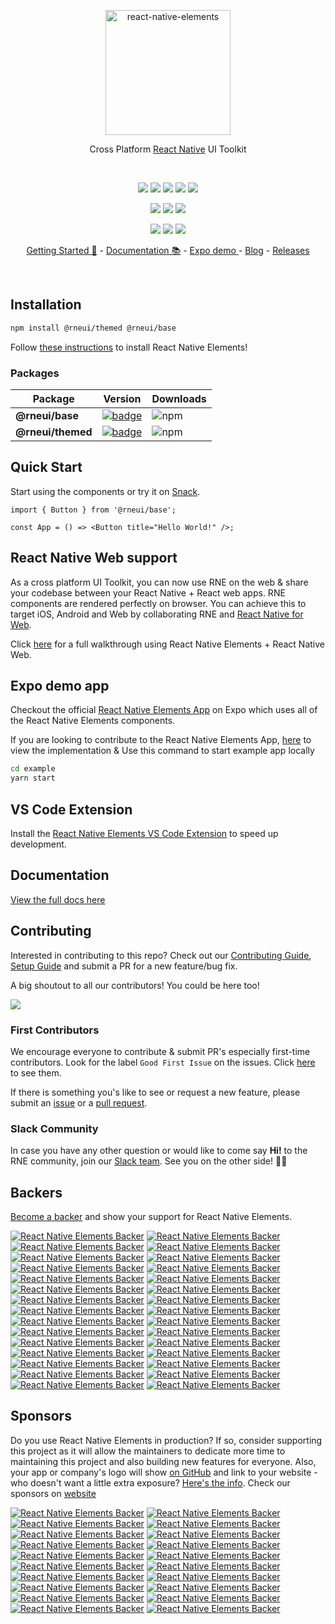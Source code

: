 <p align="center">
  <a href="https://reactnativeelements.com/">
    <img alt="react-native-elements" src="https://user-images.githubusercontent.com/5962998/65694309-a825f000-e043-11e9-8382-db0dba0851e3.png" width="200">
  </a>
</p>

<div align="center">

Cross Platform <a href="https://reactnative.dev">React Native</a> UI Toolkit

</div>

<br/>

<p align="center">
  <a href="https://opensource.org/licenses/MIT"><img src="https://img.shields.io/badge/license-MIT-blue.svg?style=flat-square&color=0089E3"></a>
  <a href="https://github.com/react-native-elements/react-native-elements"><img src="https://img.shields.io/github/stars/react-native-elements/react-native-elements?label=stars&logo&style=flat-square&color=0089E3"></a>
  <a href="https://github.com/react-native-elements/react-native-elements/actions/workflows/dist.yml"><img src="https://img.shields.io/github/workflow/status/react-native-elements/react-native-elements/Bleeding%20Edge%20version?style=flat-square"></a>
  <a href="https://github.com/prettier/prettier"><img src="https://img.shields.io/badge/styled_with-prettier-F7B93E.svg?style=flat-square"></a>
  <a href="https://codecov.io/gh/react-native-elements/react-native-elements"><img src="https://img.shields.io/codecov/c/gh/react-native-elements/react-native-elements?color=F01F7A&style=flat-square"></a>
</p>

<div align="center">
  <a href="https://twitter.com/rn_elements"><img src="https://img.shields.io/twitter/follow/rn_elements?style=flat-square&label=Twitter&logo=TWITTER&color=0089E3"></a>
  <a href="https://github.com/react-native-elements/react-native-elements/discussions"><img src="https://img.shields.io/github/discussions/react-native-elements/react-native-elements?label=Discussions&logo=github&style=flat-square"></a>
  <a href="https://react-native-elements-slack.herokuapp.com"><img src="https://img.shields.io/badge/Join-Slack-4A154B?style=flat-square&logo=slack&color=0089E3&"></a>

</div>

<p align="center">
  <a href="#backers"><img src="https://opencollective.com/react-native-elements/backers/badge.svg?style=flat-square&color=0089E3"></a>
  <a href="#sponsors"><img src="https://opencollective.com/react-native-elements/sponsors/badge.svg?style=flat-square&color=0089E3&logo=opencollective"></a>
  <a href="https://github.com/sponsors/react-native-elements"><img src="https://img.shields.io/github/sponsors/react-native-elements?label=Sponsor&logo=githubsponsors&style=flat-square"></a>
</p>

<div align="center">

<a href="https://reactnativeelements.com">Getting Started 🚀</a> - <a href="https://reactnativeelements.com/docs">Documentation 📚</a> - <a href="https://expo.dev/@rne_org/react-native-elements">Expo demo </a> - <a href="https://reactnativeelements.com/blog">Blog</a> - <a href="https://github.com/react-native-elements/react-native-elements/releases">Releases</a>

</div>

<br />

<!-- ![React Native Elements UI Toolkit](https://user-images.githubusercontent.com/55053424/161605524-61a88c0f-0eb6-4016-a124-aeac8c81df53.png) -->

## Installation

```bash
npm install @rneui/themed @rneui/base
```

Follow
[these instructions](https://reactnativeelements.com/docs/installation)
to install React Native Elements!

### Packages

| Package           | Version                                                                                                                          | Downloads                                                                    |
| ----------------- | -------------------------------------------------------------------------------------------------------------------------------- | ---------------------------------------------------------------------------- |
| **@rneui/base**   | [![badge](https://img.shields.io/npm/v/@rneui/base.svg?style=flat-square-square)](https://www.npmjs.com/package/@rneui/base)     | ![npm](https://img.shields.io/npm/dm/@rneui/base?style=flat-square-square)   |
| **@rneui/themed** | [![badge](https://img.shields.io/npm/v/@rneui/themed.svg?style=flat-square-square)](https://www.npmjs.com/package/@rneui/themed) | ![npm](https://img.shields.io/npm/dm/@rneui/themed?style=flat-square-square) |

## Quick Start

Start using the components or try it on
[Snack](https://snack.expo.dev/@arpitbhalla/react-native-elements).

```tsx
import { Button } from '@rneui/base';

const App = () => <Button title="Hello World!" />;
```

## React Native Web support

As a cross platform UI Toolkit, you can now use RNE on the web & share your codebase between your React Native + React web apps. RNE components are rendered perfectly on browser. You can achieve this to target iOS, Android and Web by collaborating RNE and [React Native for Web](https://github.com/necolas/react-native-web).

Click [here](https://reactnativeelements.com/blog/2018/12/13/react-native-web) for a full walkthrough using React Native Elements + React Native Web.

## Expo demo app

Checkout the official
[React Native Elements App](https://expo.dev/@rne_org/react-native-elements)
on Expo which uses all of the React Native Elements components.

If you are looking to contribute to the React Native Elements App,
[here](https://github.com/react-native-elements/react-native-elements/tree/next/example) to
view the implementation & Use this command to start example app locally

```bash
cd example
yarn start
```

## VS Code Extension

Install the [React Native Elements VS Code Extension](https://marketplace.visualstudio.com/items?itemName=rne.snippets) to speed up development.

## Documentation

[View the full docs here](https://reactnativeelements.com/docs)

## Contributing

Interested in contributing to this repo? Check out our
[Contributing Guide](https://reactnativeelements.com/docs/contributing), [Setup Guide](https://reactnativeelements.com/docs/contributing#setup)
and submit a PR for a new feature/bug fix.

A big shoutout to all our contributors! You could be here too!

<a href="https://github.com/react-native-elements/react-native-elements/graphs/contributors"><img src="https://opencollective.com/react-native-elements/contributors.svg?width=890&button=false" /></a>

### First Contributors

We encourage everyone to contribute & submit PR's especially first-time
contributors. Look for the label `Good First Issue` on the issues. Click
[here](https://github.com/react-native-elements/react-native-elements/labels/Good%20First%20Issue)
to see them.

If there is something you's like to see or request a new feature, please submit
an
[issue](https://github.com/react-native-elements/react-native-elements/issues/new)
or a
[pull request](https://github.com/react-native-elements/react-native-elements/pulls).

### Slack Community

In case you have any other question or would like to come say **Hi!** to the RNE
community, join our [Slack team](https://react-native-elements-slack.herokuapp.com).
See you on the other side! 👋😃

## Backers

[Become a backer](https://opencollective.com/react-native-elements#backer) and show your support for React Native Elements.

[![React Native Elements Backer](https://opencollective.com/react-native-elements/backer/0/avatar)](https://opencollective.com/react-native-elements/backer/0/website)
[![React Native Elements Backer](https://opencollective.com/react-native-elements/backer/1/avatar)](https://opencollective.com/react-native-elements/backer/1/website)
[![React Native Elements Backer](https://opencollective.com/react-native-elements/backer/2/avatar)](https://opencollective.com/react-native-elements/backer/2/website)
[![React Native Elements Backer](https://opencollective.com/react-native-elements/backer/3/avatar)](https://opencollective.com/react-native-elements/backer/3/website)
[![React Native Elements Backer](https://opencollective.com/react-native-elements/backer/4/avatar)](https://opencollective.com/react-native-elements/backer/4/website)
[![React Native Elements Backer](https://opencollective.com/react-native-elements/backer/5/avatar)](https://opencollective.com/react-native-elements/backer/5/website)
[![React Native Elements Backer](https://opencollective.com/react-native-elements/backer/6/avatar)](https://opencollective.com/react-native-elements/backer/6/website)
[![React Native Elements Backer](https://opencollective.com/react-native-elements/backer/7/avatar)](https://opencollective.com/react-native-elements/backer/7/website)
[![React Native Elements Backer](https://opencollective.com/react-native-elements/backer/8/avatar)](https://opencollective.com/react-native-elements/backer/8/website)
[![React Native Elements Backer](https://opencollective.com/react-native-elements/backer/9/avatar)](https://opencollective.com/react-native-elements/backer/9/website)
[![React Native Elements Backer](https://opencollective.com/react-native-elements/backer/10/avatar)](https://opencollective.com/react-native-elements/backer/10/website)
[![React Native Elements Backer](https://opencollective.com/react-native-elements/backer/11/avatar)](https://opencollective.com/react-native-elements/backer/11/website)
[![React Native Elements Backer](https://opencollective.com/react-native-elements/backer/12/avatar)](https://opencollective.com/react-native-elements/backer/12/website)
[![React Native Elements Backer](https://opencollective.com/react-native-elements/backer/13/avatar)](https://opencollective.com/react-native-elements/backer/13/website)
[![React Native Elements Backer](https://opencollective.com/react-native-elements/backer/14/avatar)](https://opencollective.com/react-native-elements/backer/14/website)
[![React Native Elements Backer](https://opencollective.com/react-native-elements/backer/15/avatar)](https://opencollective.com/react-native-elements/backer/15/website)
[![React Native Elements Backer](https://opencollective.com/react-native-elements/backer/16/avatar)](https://opencollective.com/react-native-elements/backer/16/website)
[![React Native Elements Backer](https://opencollective.com/react-native-elements/backer/17/avatar)](https://opencollective.com/react-native-elements/backer/17/website)
[![React Native Elements Backer](https://opencollective.com/react-native-elements/backer/18/avatar)](https://opencollective.com/react-native-elements/backer/18/website)
[![React Native Elements Backer](https://opencollective.com/react-native-elements/backer/19/avatar)](https://opencollective.com/react-native-elements/backer/19/website)
[![React Native Elements Backer](https://opencollective.com/react-native-elements/backer/20/avatar)](https://opencollective.com/react-native-elements/backer/20/website)
[![React Native Elements Backer](https://opencollective.com/react-native-elements/backer/21/avatar)](https://opencollective.com/react-native-elements/backer/21/website)
[![React Native Elements Backer](https://opencollective.com/react-native-elements/backer/22/avatar)](https://opencollective.com/react-native-elements/backer/22/website)
[![React Native Elements Backer](https://opencollective.com/react-native-elements/backer/23/avatar)](https://opencollective.com/react-native-elements/backer/23/website)
[![React Native Elements Backer](https://opencollective.com/react-native-elements/backer/24/avatar)](https://opencollective.com/react-native-elements/backer/24/website)
[![React Native Elements Backer](https://opencollective.com/react-native-elements/backer/25/avatar)](https://opencollective.com/react-native-elements/backer/25/website)
[![React Native Elements Backer](https://opencollective.com/react-native-elements/backer/26/avatar)](https://opencollective.com/react-native-elements/backer/26/website)
[![React Native Elements Backer](https://opencollective.com/react-native-elements/backer/27/avatar)](https://opencollective.com/react-native-elements/backer/27/website)
[![React Native Elements Backer](https://opencollective.com/react-native-elements/backer/28/avatar)](https://opencollective.com/react-native-elements/backer/28/website)
[![React Native Elements Backer](https://opencollective.com/react-native-elements/backer/29/avatar)](https://opencollective.com/react-native-elements/backer/29/website)

## Sponsors

Do you use React Native Elements in production? If so, consider supporting this project as it will allow the maintainers to dedicate more time to maintaining this project and also building new features for everyone. Also, your app or company's logo will show [on GitHub](https://github.com/react-native-elements/react-native-elements#sponsors) and link to your website - who doesn't want a little extra exposure? [Here's the info](https://opencollective.com/react-native-elements#sponsor). Check our sponsors on [website](http://localhost:3000/#sponsor)

[![React Native Elements Backer](https://opencollective.com/react-native-elements/sponsor/0/avatar)](https://opencollective.com/react-native-elements/sponsor/0/website)
[![React Native Elements Backer](https://opencollective.com/react-native-elements/sponsor/1/avatar)](https://opencollective.com/react-native-elements/sponsor/1/website)
[![React Native Elements Backer](https://opencollective.com/react-native-elements/sponsor/2/avatar)](https://opencollective.com/react-native-elements/sponsor/2/website)
[![React Native Elements Backer](https://opencollective.com/react-native-elements/sponsor/3/avatar)](https://opencollective.com/react-native-elements/sponsor/3/website)
[![React Native Elements Backer](https://opencollective.com/react-native-elements/sponsor/4/avatar)](https://opencollective.com/react-native-elements/sponsor/4/website)
[![React Native Elements Backer](https://opencollective.com/react-native-elements/sponsor/5/avatar)](https://opencollective.com/react-native-elements/sponsor/5/website)
[![React Native Elements Backer](https://opencollective.com/react-native-elements/sponsor/6/avatar)](https://opencollective.com/react-native-elements/sponsor/6/website)
[![React Native Elements Backer](https://opencollective.com/react-native-elements/sponsor/7/avatar)](https://opencollective.com/react-native-elements/sponsor/7/website)
[![React Native Elements Backer](https://opencollective.com/react-native-elements/sponsor/8/avatar)](https://opencollective.com/react-native-elements/sponsor/8/website)
[![React Native Elements Backer](https://opencollective.com/react-native-elements/sponsor/9/avatar)](https://opencollective.com/react-native-elements/sponsor/9/website)
[![React Native Elements Backer](https://opencollective.com/react-native-elements/sponsor/10/avatar)](https://opencollective.com/react-native-elements/sponsor/10/website)
[![React Native Elements Backer](https://opencollective.com/react-native-elements/sponsor/11/avatar)](https://opencollective.com/react-native-elements/sponsor/11/website)
[![React Native Elements Backer](https://opencollective.com/react-native-elements/sponsor/12/avatar)](https://opencollective.com/react-native-elements/sponsor/12/website)
[![React Native Elements Backer](https://opencollective.com/react-native-elements/sponsor/13/avatar)](https://opencollective.com/react-native-elements/sponsor/13/website)
[![React Native Elements Backer](https://opencollective.com/react-native-elements/sponsor/14/avatar)](https://opencollective.com/react-native-elements/sponsor/14/website)
[![React Native Elements Backer](https://opencollective.com/react-native-elements/sponsor/15/avatar)](https://opencollective.com/react-native-elements/sponsor/15/website)
[![React Native Elements Backer](https://opencollective.com/react-native-elements/sponsor/16/avatar)](https://opencollective.com/react-native-elements/sponsor/16/website)
[![React Native Elements Backer](https://opencollective.com/react-native-elements/sponsor/17/avatar)](https://opencollective.com/react-native-elements/sponsor/17/website)
[![React Native Elements Backer](https://opencollective.com/react-native-elements/sponsor/18/avatar)](https://opencollective.com/react-native-elements/sponsor/18/website)
[![React Native Elements Backer](https://opencollective.com/react-native-elements/sponsor/19/avatar)](https://opencollective.com/react-native-elements/sponsor/19/website)
